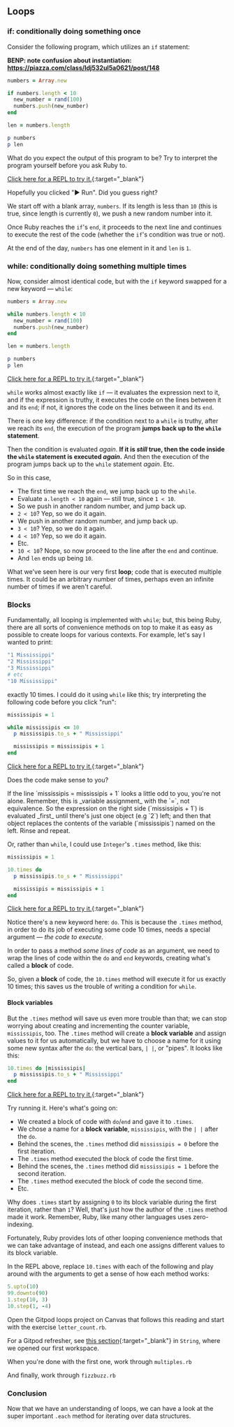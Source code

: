 ## Loops

### if: conditionally doing something once

Consider the following program, which utilizes an `if` statement:

**BENP: note confusion about instantiation: https://piazza.com/class/ldj532ul5a0621/post/148**

```ruby
numbers = Array.new

if numbers.length < 10
  new_number = rand(100)
  numbers.push(new_number)
end

len = numbers.length

p numbers
p len
```

What do you expect the output of this program to be? Try to interpret the program yourself before you ask Ruby to.

<div class="experiment" markdown="1">

  [Click here for a REPL to try it.](https://repl.it/@raghubetina/loops-conditionally-doing-something-once){:target="_blank"}
</div>

Hopefully you clicked "▶ Run". Did you guess right?

We start off with a blank array, `numbers`. If its length is less than `10` (this is true, since length is currently `0`), we push a new random number into it.

Once Ruby reaches the `if`'s `end`, it proceeds to the next line and continues to execute the rest of the code (whether the `if`'s condition was true or not).

At the end of the day, `numbers` has one element in it and `len` is `1`.

### while: conditionally doing something multiple times

Now, consider almost identical code, but with the `if` keyword swapped for a new keyword — `while`:

```ruby
numbers = Array.new

while numbers.length < 10
  new_number = rand(100)
  numbers.push(new_number)
end

len = numbers.length

p numbers
p len
```

<div class="experiment" markdown="1">

  [Click here for a REPL to try it.](https://repl.it/@raghubetina/loops-conditionally-doing-something-multiple-times){:target="_blank"}
</div>

`while` works almost exactly like `if` — it evaluates the expression next to it, and if the expression is truthy, it executes the code on the lines between it and its `end`; if not, it ignores the code on the lines between it and its `end`.

There is one key difference: if the condition next to a `while` is truthy, after we reach its `end`, the execution of the program **jumps back up to the `while` statement**.

Then the condition is evaluated *again*. **If it is *still* true, then the code inside the `while` statement is executed _again_.** And then the execution of the program jumps back up to the `while` statement *again*. Etc.

So in this case,

 - The first time we reach the `end`, we jump back up to the `while`.
 - Evaluate `a.length < 10` again — still true, since `1 < 10`.
 - So we push in another random number, and jump back up.
 - `2 < 10`? Yep, so we do it again.
 - We push in another random number, and jump back up.
 - `3 < 10`? Yep, so we do it again.
 - `4 < 10`? Yep, so we do it again.
 - Etc.
 - `10 < 10`? Nope, so now proceed to the line after the `end` and continue.
 - And `len` ends up being `10`.

What we've seen here is our very first **loop**; code that is executed multiple times. It could be an arbitrary number of times, perhaps even an infinite number of times if we aren't careful.

### Blocks

Fundamentally, all looping is implemented with `while`; but, this being Ruby, there are all sorts of convenience methods on top to make it as easy as possible to create loops for various contexts. For example, let's say I wanted to print:

```bash
"1 Mississippi"
"2 Mississippi"
"3 Mississippi"
# etc
"10 Mississippi"
```

exactly 10 times. I could do it using `while` like this; try interpreting the following code before you click "run":

```ruby
mississipis = 1

while mississipis <= 10
  p mississipis.to_s + " Mississippi"

  mississipis = mississipis + 1
end
```

<div class="experiment" markdown="1">

  [Click here for a REPL to try it.](https://repl.it/@raghubetina/loops-mississippis-with-while){:target="_blank"}
</div>

Does the code make sense to you?

<aside markdown="1">
If the line `mississipis = mississipis + 1` looks a little odd to you, you're not alone. Remember, this is _variable assignment_ with the `=`, not equivalence. So the expression on the right side (`mississipis + 1`) is evaluated _first_ until there's just one object (e.g `2`) left; and then that object replaces the contents of the variable (`mississipis`) named on the left. Rinse and repeat.
</aside>

Or, rather than `while`, I could use `Integer`'s `.times` method, like this:

```ruby
mississipis = 1

10.times do
  p mississipis.to_s + " Mississippi"

  mississipis = mississipis + 1
end
```

<div class="experiment" markdown="1">

  [Click here for a REPL to try it.](https://repl.it/@raghubetina/loops-mississippis-with-times){:target="_blank"}
</div>

Notice there's a new keyword here: `do`. This is because the `.times` method, in order to do its job of executing some code 10 times, needs a special argument — _the code to execute_.

In order to pass a method _some lines of code_ as an argument, we need to wrap the lines of code within the `do` and `end` keywords, creating what's called a **block** of code.

So, given a **block** of code, the `10.times` method will execute it for us exactly 10 times; this saves us the trouble of writing a condition for `while`.

#### Block variables 

But the `.times` method will save us even more trouble than that; we can stop worrying about creating and incrementing the counter variable, `mississipis`, too. The `.times` method will create a **block variable** and assign values to it for us automatically, but we have to choose a name for it using some new syntax after the `do`: the vertical bars, `| |`, or "pipes". It looks like this:

```ruby
10.times do |mississipis|
  p mississipis.to_s + " Mississippi"
end
```

<div class="experiment" markdown="1">

  [Click here for a REPL to try it.](https://repl.it/@raghubetina/loops-first-block-variable){:target="_blank"}
</div>

Try running it. Here's what's going on:

 - We created a block of code with `do`/`end` and gave it to `.times`.
 - We chose a name for a **block variable**, `mississipis`, with the `| |` after the `do`.
 - Behind the scenes, the `.times` method did `mississipis = 0` before the first iteration.
 - The `.times` method executed the block of code the first time.
 - Behind the scenes, the `.times` method did `mississipis = 1` before the second iteration.
 - The `.times` method executed the block of code the second time.
 - Etc.

Why does `.times` start by assigning `0` to its block variable during the first iteration, rather than `1`? Well, that's just how the author of the `.times` method made it work. Remember, Ruby, like many other languages uses zero-indexing.

Fortunately, Ruby provides lots of other looping convenience methods that we can take advantage of instead, and each one assigns different values to its block variable.

In the REPL above, replace `10.times` with each of the following and play around with the arguments to get a sense of how each method works:

```ruby
5.upto(10)
99.downto(90)
1.step(10, 3)
10.step(1, -4)
```

<div class="proj" markdown="1">

  Open the Gitpod loops project on Canvas that follows this reading and start with the exercise `letter_count.rb`.

  For a Gitpod refresher, see [this section](https://learn.firstdraft.com/lessons/9#start-the-gitpod-project){:target="_blank"} in `String`, where we opened our first workspace.
</div>

<div class="proj" markdown="1">

  When you're done with the first one, work through `multiples.rb`
</div>

<div class="proj" markdown="1">

  And finally, work through `fizzbuzz.rb`
</div>

###  Conclusion

Now that we have an understanding of loops, we can have a look at the super important `.each` method for iterating over data structures.